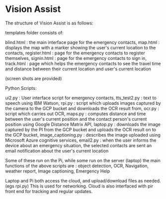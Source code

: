 # Vision Assist

The structure of Vision Assist is as follows:

templates folder consists of:

blind.html : the main interface page for the emergency contacts,
map.html : displays the map with a marker showing the user's current location to the contacts,
register.html : page for the emergency contacts to register themselves,
signin.html : page for the emergency contacts to sign in,
track.html : page which helps the emergency contacts to see the travel time and distance between their current location and user's current location

(screen shots are provided)


Python Scripts:

ui2.py : User interface script for emergency contacts,
tts_test2.py : text to speech using IBM Watson,
rpi.py : script which uploads images captured by the camera to the GCP bucket and downloads the OCR result from, 
ocr.py : script which carries out OCR,
maps.py : computes distance and time between the user's current position and the contact person's current position using Google Distance Matrix API,
laptop.py : downloads the image captured by the PI from the GCP bucket and uploads the OCR result on to the GCP bucket,
image_captioning.py : describes the image uploaded using Microsoft Azure cognitive services,
email2.py : when the user informs the device about an emergency situation, the selected contacts are sent an email notification about the user's current location


Some of these run on the Pi, while some run on the server (laptop) 
the main functions of the above scripts are : 
object detection,
OCR,
Navigation,
weather report,
Image captioning,
Emergency Help

Laptop and Pi both access the cloud, and upload/download files as needed.(egs rpi.py)  This is used for networking. 
Cloud is also interfaced with pir front end for tracking and regular updates. 